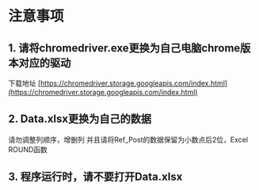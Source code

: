 # 注意事项
##  1. 请将chromedriver.exe更换为自己电脑chrome版本对应的驱动
下载地址
[https://chromedriver.storage.googleapis.com/index.html](https://chromedriver.storage.googleapis.com/index.html)

## 2. Data.xlsx更换为自己的数据
请勿调整列顺序，增删列
并且请将Ref_Post的数据保留为小数点后2位，Excel ROUND函数

## 3. 程序运行时，请不要打开Data.xlsx
